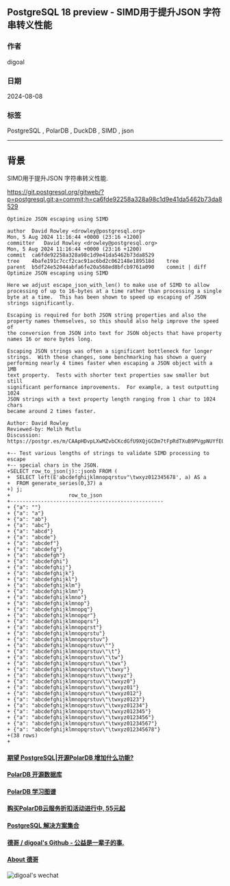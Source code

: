 ## PostgreSQL 18 preview - SIMD用于提升JSON 字符串转义性能   
                                                              
### 作者                                  
digoal                                  
                                         
### 日期                                       
2024-08-08                                  
                                      
### 标签                                    
PostgreSQL , PolarDB , DuckDB , SIMD , json          
                                                             
----                                      
                                                    
## 背景    
SIMD用于提升JSON 字符串转义性能.    
  
https://git.postgresql.org/gitweb/?p=postgresql.git;a=commit;h=ca6fde92258a328a98c1d9e41da5462b73da8529  
  
```  
Optimize JSON escaping using SIMD  
  
author	David Rowley <drowley@postgresql.org>	  
Mon, 5 Aug 2024 11:16:44 +0000 (23:16 +1200)  
committer	David Rowley <drowley@postgresql.org>	  
Mon, 5 Aug 2024 11:16:44 +0000 (23:16 +1200)  
commit	ca6fde92258a328a98c1d9e41da5462b73da8529  
tree	4bafe191c7ccf2cac91ac6bd2c062148e189518d	tree  
parent	b5df24e52044abfa6fe20a568ed8bfcb9761a090	commit | diff  
Optimize JSON escaping using SIMD  
  
Here we adjust escape_json_with_len() to make use of SIMD to allow  
processing of up to 16-bytes at a time rather than processing a single  
byte at a time.  This has been shown to speed up escaping of JSON  
strings significantly.  
  
Escaping is required for both JSON string properties and also the  
property names themselves, so this should also help improve the speed of  
the conversion from JSON into text for JSON objects that have property  
names 16 or more bytes long.  
  
Escaping JSON strings was often a significant bottleneck for longer  
strings.  With these changes, some benchmarking has shown a query  
performing nearly 4 times faster when escaping a JSON object with a 1MB  
text property.  Tests with shorter text properties saw smaller but still  
significant performance improvements.  For example, a test outputting 1024  
JSON strings with a text property length ranging from 1 char to 1024 chars  
became around 2 times faster.  
  
Author: David Rowley  
Reviewed-by: Melih Mutlu  
Discussion: https://postgr.es/m/CAApHDvpLXwMZvbCKcdGfU9XQjGCDm7tFpRdTXuB9PVgpNUYfEQ@mail.gmail.com  
```  
  
```  
+-- Test various lengths of strings to validate SIMD processing to escape  
+-- special chars in the JSON.  
+SELECT row_to_json(j)::jsonb FROM (  
+  SELECT left(E'abcdefghijklmnopqrstuv"\twxyz012345678', a) AS a  
+  FROM generate_series(0,37) a  
+) j;  
+                   row_to_json                      
+--------------------------------------------------  
+ {"a": ""}  
+ {"a": "a"}  
+ {"a": "ab"}  
+ {"a": "abc"}  
+ {"a": "abcd"}  
+ {"a": "abcde"}  
+ {"a": "abcdef"}  
+ {"a": "abcdefg"}  
+ {"a": "abcdefgh"}  
+ {"a": "abcdefghi"}  
+ {"a": "abcdefghij"}  
+ {"a": "abcdefghijk"}  
+ {"a": "abcdefghijkl"}  
+ {"a": "abcdefghijklm"}  
+ {"a": "abcdefghijklmn"}  
+ {"a": "abcdefghijklmno"}  
+ {"a": "abcdefghijklmnop"}  
+ {"a": "abcdefghijklmnopq"}  
+ {"a": "abcdefghijklmnopqr"}  
+ {"a": "abcdefghijklmnopqrs"}  
+ {"a": "abcdefghijklmnopqrst"}  
+ {"a": "abcdefghijklmnopqrstu"}  
+ {"a": "abcdefghijklmnopqrstuv"}  
+ {"a": "abcdefghijklmnopqrstuv\""}  
+ {"a": "abcdefghijklmnopqrstuv\"\t"}  
+ {"a": "abcdefghijklmnopqrstuv\"\tw"}  
+ {"a": "abcdefghijklmnopqrstuv\"\twx"}  
+ {"a": "abcdefghijklmnopqrstuv\"\twxy"}  
+ {"a": "abcdefghijklmnopqrstuv\"\twxyz"}  
+ {"a": "abcdefghijklmnopqrstuv\"\twxyz0"}  
+ {"a": "abcdefghijklmnopqrstuv\"\twxyz01"}  
+ {"a": "abcdefghijklmnopqrstuv\"\twxyz012"}  
+ {"a": "abcdefghijklmnopqrstuv\"\twxyz0123"}  
+ {"a": "abcdefghijklmnopqrstuv\"\twxyz01234"}  
+ {"a": "abcdefghijklmnopqrstuv\"\twxyz012345"}  
+ {"a": "abcdefghijklmnopqrstuv\"\twxyz0123456"}  
+ {"a": "abcdefghijklmnopqrstuv\"\twxyz01234567"}  
+ {"a": "abcdefghijklmnopqrstuv\"\twxyz012345678"}  
+(38 rows)  
+  
```  
  
  
#### [期望 PostgreSQL|开源PolarDB 增加什么功能?](https://github.com/digoal/blog/issues/76 "269ac3d1c492e938c0191101c7238216")
  
  
#### [PolarDB 开源数据库](https://openpolardb.com/home "57258f76c37864c6e6d23383d05714ea")
  
  
#### [PolarDB 学习图谱](https://www.aliyun.com/database/openpolardb/activity "8642f60e04ed0c814bf9cb9677976bd4")
  
  
#### [购买PolarDB云服务折扣活动进行中, 55元起](https://www.aliyun.com/activity/new/polardb-yunparter?userCode=bsb3t4al "e0495c413bedacabb75ff1e880be465a")
  
  
#### [PostgreSQL 解决方案集合](../201706/20170601_02.md "40cff096e9ed7122c512b35d8561d9c8")
  
  
#### [德哥 / digoal's Github - 公益是一辈子的事.](https://github.com/digoal/blog/blob/master/README.md "22709685feb7cab07d30f30387f0a9ae")
  
  
#### [About 德哥](https://github.com/digoal/blog/blob/master/me/readme.md "a37735981e7704886ffd590565582dd0")
  
  
![digoal's wechat](../pic/digoal_weixin.jpg "f7ad92eeba24523fd47a6e1a0e691b59")
  
